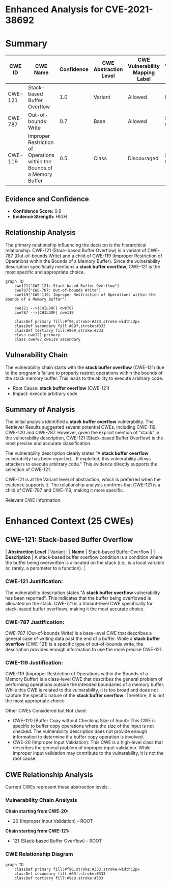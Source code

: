 # Enhanced Analysis for CVE-2021-38692

# Summary
| CWE ID  | CWE Name  | Confidence | CWE Abstraction Level | CWE Vulnerability Mapping Label | CWE-Vulnerability Mapping Notes |
|--------------|---------------------------------------------------------------------------------------------------|------------|-----------------------|-----------------------------------|-----------------------------------|
| CWE-121 | Stack-based Buffer Overflow | 1.0 | Variant | Allowed | Primary CWE |
| CWE-787 | Out-of-bounds Write | 0.7 | Base | Allowed | Secondary Candidate |
| CWE-119 | Improper Restriction of Operations within the Bounds of a Memory Buffer | 0.5 | Class | Discouraged | Secondary Candidate |

## Evidence and Confidence

*   **Confidence Score:** 0.9
*   **Evidence Strength:** HIGH

## Relationship Analysis
The primary relationship influencing the decision is the hierarchical relationship. CWE-121 (Stack-based Buffer Overflow) is a variant of CWE-787 (Out-of-bounds Write) and a child of CWE-119 (Improper Restriction of Operations within the Bounds of a Memory Buffer). Since the vulnerability description specifically mentions a **stack buffer overflow**, CWE-121 is the most specific and appropriate choice.

```mermaid
graph TD
    cwe121["CWE-121: Stack-based Buffer Overflow"]
    cwe787["CWE-787: Out-of-bounds Write"]
    cwe119["CWE-119: Improper Restriction of Operations within the Bounds of a Memory Buffer"]
    
    cwe121 -->|CHILDOF| cwe787
    cwe787 -->|CHILDOF| cwe119
    
    classDef primary fill:#f96,stroke:#333,stroke-width:2px
    classDef secondary fill:#69f,stroke:#333
    classDef tertiary fill:#9e9,stroke:#333
    class cwe121 primary
    class cwe787,cwe119 secondary
```

## Vulnerability Chain
The vulnerability chain starts with the **stack buffer overflow** (CWE-121) due to the program's failure to properly restrict operations within the bounds of the stack memory buffer. This leads to the ability to execute arbitrary code.
  - Root Cause: **stack buffer overflow** (CWE-121)
  - Impact: execute arbitrary code

## Summary of Analysis
The initial analysis identified a **stack buffer overflow** vulnerability. The Retriever Results suggested several potential CWEs, including CWE-119, CWE-120 and CWE-787. However, given the explicit mention of "stack" in the vulnerability description, CWE-121 (Stack-based Buffer Overflow) is the most precise and accurate classification.

The vulnerability description clearly states "A **stack buffer overflow** vulnerability has been reported... If exploited, this vulnerability allows attackers to execute arbitrary code." This evidence directly supports the selection of CWE-121.

CWE-121 is at the Variant level of abstraction, which is preferred when the evidence supports it. The relationship analysis confirms that CWE-121 is a child of CWE-787 and CWE-119, making it more specific.

Relevant CWE Information:

# Enhanced Context (25 CWEs)

## CWE-121: Stack-based Buffer Overflow
| **Abstraction Level** | Variant |
| **Name** | Stack-based Buffer Overflow |
| **Description** | A stack-based buffer overflow condition is a condition where the buffer being overwritten is allocated on the stack (i.e., is a local variable or, rarely, a parameter to a function). |

### CWE-121 Justification:
The vulnerability description states "A **stack buffer overflow** vulnerability has been reported". This indicates that the buffer being overflowed is allocated on the stack. CWE-121 is a Variant-level CWE specifically for stack-based buffer overflows, making it the most accurate choice.

### CWE-787 Justification:
CWE-787 (Out-of-bounds Write) is a base-level CWE that describes a general case of writing data past the end of a buffer. While a **stack buffer overflow** (CWE-121) is a specific type of out-of-bounds write, the description provides enough information to use the more precise CWE-121.

### CWE-119 Justification:
CWE-119 (Improper Restriction of Operations within the Bounds of a Memory Buffer) is a class-level CWE that describes the general problem of performing operations outside the intended boundaries of a memory buffer. While this CWE is related to the vulnerability, it is too broad and does not capture the specific nature of the **stack buffer overflow**. Therefore, it is not the most appropriate choice.

Other CWEs Considered but Not Used:

*   CWE-120 (Buffer Copy without Checking Size of Input): This CWE is specific to buffer copy operations where the size of the input is not checked. The vulnerability description does not provide enough information to determine if a buffer copy operation is involved.
*   CWE-20 (Improper Input Validation): This CWE is a high-level class that describes the general problem of improper input validation. While improper input validation may contribute to the vulnerability, it is not the root cause.


## CWE Relationship Analysis

Current CWEs represent these abstraction levels: .


### Vulnerability Chain Analysis

**Chain starting from CWE-20:**
- 20 (Improper Input Validation) - ROOT


**Chain starting from CWE-121:**
- 121 (Stack-based Buffer Overflow) - ROOT



### CWE Relationship Diagram

```mermaid
graph TD
    classDef primary fill:#f96,stroke:#333,stroke-width:2px
    classDef secondary fill:#69f,stroke:#333
    classDef tertiary fill:#9e9,stroke:#333
```